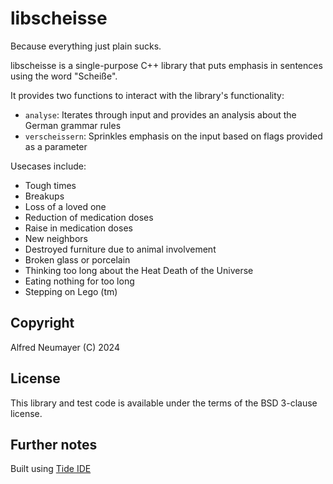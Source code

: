 # libscheisse

Because everything just plain sucks.

libscheisse is a single-purpose C++ library that puts emphasis in sentences using the word "Scheiße".

It provides two functions to interact with the library's functionality:

- `analyse`: Iterates through input and provides an analysis about the German grammar rules
- `verscheissern`: Sprinkles emphasis on the input based on flags provided as a parameter

Usecases include:

- Tough times
- Breakups
- Loss of a loved one
- Reduction of medication doses
- Raise in medication doses
- New neighbors
- Destroyed furniture due to animal involvement
- Broken glass or porcelain
- Thinking too long about the Heat Death of the Universe
- Eating nothing for too long
- Stepping on Lego (tm)

## Copyright

Alfred Neumayer (C) 2024

## License

This library and test code is available under the terms of the BSD 3-clause license.

## Further notes

Built using [Tide IDE](https://apps.apple.com/at/app/tide-ide/id6450320573)